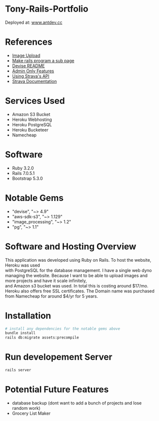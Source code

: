# Tony-Rails-Portfolio
Deployed at: www.antdev.cc

# References
* [Image Upload](https://www.youtube.com/watch?v=1cw6qO1EYGw)  
* [Make rails program a sub page](https://stackoverflow.com/questions/39006919/adding-a-rails-herokuapp-to-a-subpage-of-an-existing-page-domain)
* [Devise README](https://github.com/heartcombo/devise)
* [Admin Only Features](https://www.youtube.com/watch?v=H8ZfAxfE3yI)
* [Using Strava's API](https://developers.strava.com/docs/getting-started/)
* [Strava Documentation](https://developers.strava.com/docs/reference/)

# Services Used
* Amazon S3 Bucket
* Heroku Webhosting
* Heroku PostgreSQL
* Heroku Bucketeer
* Namecheap

# Software
* Ruby 3.2.0
* Rails 7.0.5.1
* Bootstrap 5.3.0

# Notable Gems
* "devise", "~> 4.9"
* "aws-sdk-s3", "~> 1.129"
* "image_processing", "~> 1.2"
* "pg", "~> 1.1"

# Software and Hosting Overview
This application was developed using Ruby on Rails. To host the website, Heroku was used  
with PostgreSQL for the database management. I have a single web dyno managing the website. 
Because I want to be able to upload images and more projects and have it scale infinitely,   
and Amazon s3 bucket was used. In total this is costing around $17/mo. Heroku also offers 
free SSL certificates. The Domain name was purchased from Namecheap for around $4/yr for 5 years.

# Installation
```sh
# install any dependencies for the notable gems above
bundle install
rails db:migrate assets:precompile
```

# Run developement Server
```sh
rails server
```

# Potential Future Features
- database backup (dont want to add a bunch of projects and lose random work)
- Grocery List Maker
